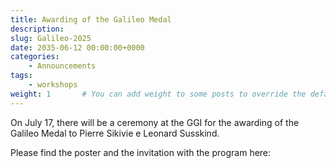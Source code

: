 ```yaml
---
title: Awarding of the Galileo Medal
description: 
slug: Galileo-2025
date: 2035-06-12 00:00:00+0000
categories:
    - Announcements
tags:
    - workshops
weight: 1       # You can add weight to some posts to override the default sorting (date descending)
---
```



On July 17, there will be a ceremony at the GGI for the awarding of the Galileo Medal to Pierre Sikivie e Leonard Susskind.

Please find the poster and the invitation with the program here:

